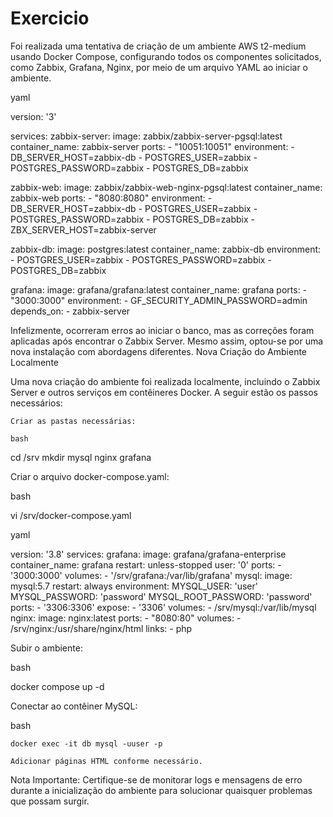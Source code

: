 # Exercicio
Foi realizada uma tentativa de criação de um ambiente AWS t2-medium usando Docker Compose, configurando todos os componentes solicitados, como Zabbix, Grafana, Nginx, por meio de um arquivo YAML ao iniciar o ambiente.

yaml

version: '3'
 
services:
  zabbix-server:
    image: zabbix/zabbix-server-pgsql:latest
    container_name: zabbix-server
    ports:
      - "10051:10051"
    environment:
      - DB_SERVER_HOST=zabbix-db
      - POSTGRES_USER=zabbix
      - POSTGRES_PASSWORD=zabbix
      - POSTGRES_DB=zabbix
 
  zabbix-web:
    image: zabbix/zabbix-web-nginx-pgsql:latest
    container_name: zabbix-web
    ports:
      - "8080:8080"
    environment:
      - DB_SERVER_HOST=zabbix-db
      - POSTGRES_USER=zabbix
      - POSTGRES_PASSWORD=zabbix
      - POSTGRES_DB=zabbix
      - ZBX_SERVER_HOST=zabbix-server
 
  zabbix-db:
    image: postgres:latest
    container_name: zabbix-db
    environment:
      - POSTGRES_USER=zabbix
      - POSTGRES_PASSWORD=zabbix
      - POSTGRES_DB=zabbix
 
  grafana:
    image: grafana/grafana:latest
    container_name: grafana
    ports:
      - "3000:3000"
    environment:
      - GF_SECURITY_ADMIN_PASSWORD=admin
    depends_on:
      - zabbix-server

Infelizmente, ocorreram erros ao iniciar o banco, mas as correções foram aplicadas após encontrar o Zabbix Server. Mesmo assim, optou-se por uma nova instalação com abordagens diferentes.
Nova Criação do Ambiente Localmente

Uma nova criação do ambiente foi realizada localmente, incluindo o Zabbix Server e outros serviços em contêineres Docker. A seguir estão os passos necessários:

    Criar as pastas necessárias:

    bash

cd /srv
mkdir mysql nginx grafana

Criar o arquivo docker-compose.yaml:

bash

vi /srv/docker-compose.yaml

yaml

version: '3.8'
services:
  grafana:
    image: grafana/grafana-enterprise
    container_name: grafana
    restart: unless-stopped
    user: '0'
    ports:
      - '3000:3000'
    volumes:
      - '/srv/grafana:/var/lib/grafana'
  mysql:
    image: mysql:5.7
    restart: always
    environment:
      MYSQL_USER: 'user'
      MYSQL_PASSWORD: 'password'
      MYSQL_ROOT_PASSWORD: 'password'
    ports:
      - '3306:3306'
    expose:
      - '3306'
    volumes:
      - /srv/mysql:/var/lib/mysql
  nginx:
    image: nginx:latest
    ports:
      - "8080:80"
    volumes:
      - /srv/nginx:/usr/share/nginx/html
    links:
      - php

Subir o ambiente:

bash

docker compose up -d

Conectar ao contêiner MySQL:

bash

    docker exec -it db mysql -uuser -p

    Adicionar páginas HTML conforme necessário.

Nota Importante: Certifique-se de monitorar logs e mensagens de erro durante a inicialização do ambiente para solucionar quaisquer problemas que possam surgir.
